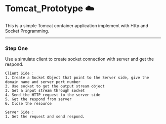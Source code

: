 # Tomcat_Prototype :cloud:
This is a simple Tomcat container application implement with Http and Socket Programming.
***
### Step One 
Use a simulate client to create socket connection with server and get the respond.

    Client Side :
    1. Create a Socket Object that point to the Server side, give the domain name and server port number
    2. Use socket to get the output stream object
    3. Get a input stream through socket
    4. Send the HTTP request to the server side
    5. Get the respond from server
    6. Close the resource
    
    Server Side :
    1. Get the request and send respond.

